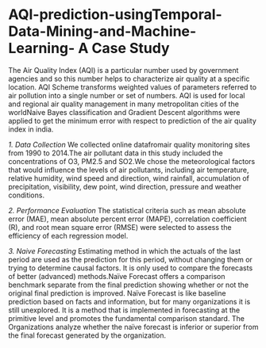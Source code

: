 # AQI-prediction-usingTemporal-Data-Mining-and-Machine-Learning- A Case Study

The Air Quality Index (AQI) is a particular number used by government agencies and so this number helps to characterize air quality at a specific location. AQI Scheme transforms weighted values of parameters referred to air pollution into a single number or set of numbers. AQI is used for local and regional air quality management in many metropolitan cities of the worldNaive Bayes classification and Gradient Descent algorithms were applied to get the minimum error with respect to prediction of the air quality index in india.

*1.	Data Collection*
We collected online datafromair quality monitoring sites from 1990 to 2014.The air pollutant data in this study included the concentrations of O3, PM2.5 and SO2.We chose the meteorological factors that would influence the levels of air pollutants, including air temperature, relative humidity, wind speed and direction, wind rainfall, accumulation of precipitation, visibility, dew point, wind direction, pressure and weather conditions.

*2.	Performance Evaluation*
The statistical criteria such as mean absolute error (MAE), mean absolute percent error (MAPE), correlation coefficient (R), and root mean square error (RMSE) were selected to assess the efficiency of each regression model. 

*3.	Naive Forecasting*
Estimating method in which the actuals of the last period are used as the prediction for this period, without changing them or trying to determine causal factors. It is only used to compare the forecasts of better (advanced) methods.Naïve Forecast offers a comparison benchmark separate from the final prediction showing whether or not the original final prediction is improved. Naïve Forecast is like baseline prediction based on facts and information, but for many organizations it is still unexplored. It is a method that is implemented in forecasting at the primitive level and promotes the fundamental comparison standard. The Organizations analyze whether the naïve forecast is inferior or superior from the final forecast generated by the organization.

